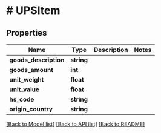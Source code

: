 # # UPSItem

## Properties

Name | Type | Description | Notes
------------ | ------------- | ------------- | -------------
**goods_description** | **string** |  |
**goods_amount** | **int** |  |
**unit_weight** | **float** |  |
**unit_value** | **float** |  |
**hs_code** | **string** |  |
**origin_country** | **string** |  |

[[Back to Model list]](../../README.md#models) [[Back to API list]](../../README.md#endpoints) [[Back to README]](../../README.md)
